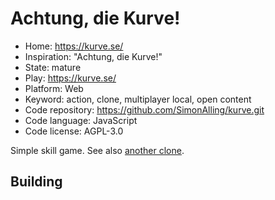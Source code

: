 # Achtung, die Kurve!

- Home: https://kurve.se/
- Inspiration: "Achtung, die Kurve!"
- State: mature
- Play: https://kurve.se/
- Platform: Web
- Keyword: action, clone, multiplayer local, open content
- Code repository: https://github.com/SimonAlling/kurve.git
- Code language: JavaScript
- Code license: AGPL-3.0

Simple skill game.
See also [another clone](https://achtungkurve.com/).

## Building

